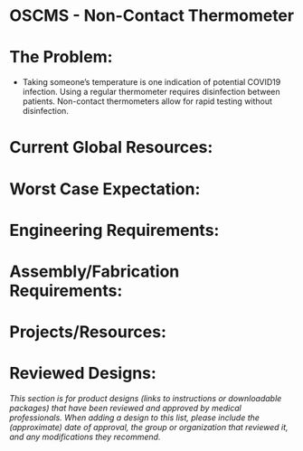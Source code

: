 # OSCMS - Non-Contact Thermometer

# The Problem:

- Taking someone’s temperature is one indication of potential COVID19 infection. Using a regular thermometer requires disinfection between patients. Non-contact thermometers allow for rapid testing without disinfection.

# Current Global Resources:

# Worst Case Expectation:

# Engineering Requirements:

# Assembly/Fabrication Requirements:

# Projects/Resources:

# Reviewed Designs:

*This section is for product designs (links to instructions or downloadable packages) that have been reviewed and approved by medical professionals. When adding a design to this list, please include the (approximate) date of approval, the group or organization that reviewed it, and any modifications they recommend.*
